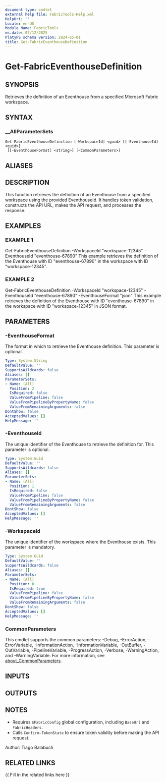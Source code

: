 ```yaml
---
document type: cmdlet
external help file: FabricTools-Help.xml
HelpUri: ''
Locale: en-US
Module Name: FabricTools
ms.date: 07/12/2025
PlatyPS schema version: 2024-05-01
title: Get-FabricEventhouseDefinition
---
```


# Get-FabricEventhouseDefinition

## SYNOPSIS

Retrieves the definition of an Eventhouse from a specified Microsoft Fabric workspace.

## SYNTAX

### __AllParameterSets

```
Get-FabricEventhouseDefinition [-WorkspaceId] <guid> [[-EventhouseId] <guid>]
 [[-EventhouseFormat] <string>] [<CommonParameters>]
```

## ALIASES

## DESCRIPTION

This function retrieves the definition of an Eventhouse from a specified workspace using the provided EventhouseId.
It handles token validation, constructs the API URL, makes the API request, and processes the response.

## EXAMPLES

### EXAMPLE 1

Get-FabricEventhouseDefinition -WorkspaceId "workspace-12345" -EventhouseId "eventhouse-67890"
This example retrieves the definition of the Eventhouse with ID "eventhouse-67890" in the workspace with ID "workspace-12345".

### EXAMPLE 2

Get-FabricEventhouseDefinition -WorkspaceId "workspace-12345" -EventhouseId "eventhouse-67890" -EventhouseFormat "json"
This example retrieves the definition of the Eventhouse with ID "eventhouse-67890" in the workspace with ID "workspace-12345" in JSON format.

## PARAMETERS

### -EventhouseFormat

The format in which to retrieve the Eventhouse definition.
This parameter is optional.

```yaml
Type: System.String
DefaultValue: ''
SupportsWildcards: false
Aliases: []
ParameterSets:
- Name: (All)
  Position: 2
  IsRequired: false
  ValueFromPipeline: false
  ValueFromPipelineByPropertyName: false
  ValueFromRemainingArguments: false
DontShow: false
AcceptedValues: []
HelpMessage: ''
```

### -EventhouseId

The unique identifier of the Eventhouse to retrieve the definition for.
This parameter is optional.

```yaml
Type: System.Guid
DefaultValue: ''
SupportsWildcards: false
Aliases: []
ParameterSets:
- Name: (All)
  Position: 1
  IsRequired: false
  ValueFromPipeline: false
  ValueFromPipelineByPropertyName: false
  ValueFromRemainingArguments: false
DontShow: false
AcceptedValues: []
HelpMessage: ''
```

### -WorkspaceId

The unique identifier of the workspace where the Eventhouse exists.
This parameter is mandatory.

```yaml
Type: System.Guid
DefaultValue: ''
SupportsWildcards: false
Aliases: []
ParameterSets:
- Name: (All)
  Position: 0
  IsRequired: true
  ValueFromPipeline: false
  ValueFromPipelineByPropertyName: false
  ValueFromRemainingArguments: false
DontShow: false
AcceptedValues: []
HelpMessage: ''
```

### CommonParameters

This cmdlet supports the common parameters: -Debug, -ErrorAction, -ErrorVariable,
-InformationAction, -InformationVariable, -OutBuffer, -OutVariable, -PipelineVariable,
-ProgressAction, -Verbose, -WarningAction, and -WarningVariable. For more information, see
[about_CommonParameters](https://go.microsoft.com/fwlink/?LinkID=113216).

## INPUTS

## OUTPUTS

## NOTES

- Requires `$FabricConfig` global configuration, including `BaseUrl` and `FabricHeaders`.
- Calls `Confirm-TokenState` to ensure token validity before making the API request.

Author: Tiago Balabuch

## RELATED LINKS

{{ Fill in the related links here }}

